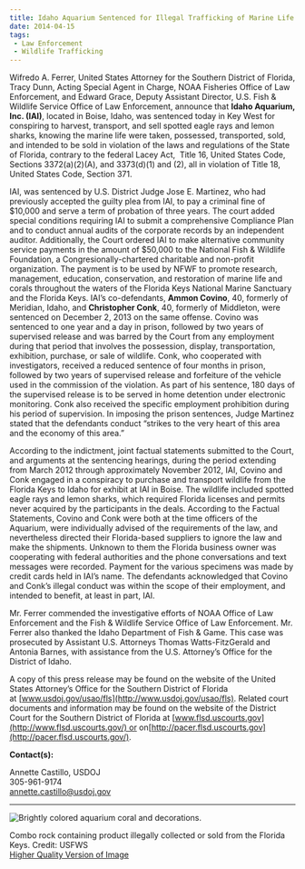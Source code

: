 ```yaml
---
title: Idaho Aquarium Sentenced for Illegal Trafficking of Marine Life
date: 2014-04-15
tags:
 - Law Enforcement
 - Wildlife Trafficking
---
```


Wifredo A. Ferrer, United States Attorney for the Southern District of Florida, Tracy Dunn, Acting Special Agent in Charge, NOAA Fisheries Office of Law Enforcement, and Edward Grace, Deputy Assistant Director, U.S. Fish & Wildlife Service Office of Law Enforcement, announce that **Idaho Aquarium, Inc. (IAI)**, located in Boise, Idaho, was sentenced today in Key West for conspiring to harvest, transport, and sell spotted eagle rays and lemon sharks, knowing the marine life were taken, possessed, transported, sold, and intended to be sold in violation of the laws and regulations of the State of Florida, contrary to the federal Lacey Act,  Title 16, United States Code, Sections 3372(a)(2)(A), and 3373(d)(1) and (2), all in violation of Title 18, United States Code, Section 371.

IAI, was sentenced by U.S. District Judge Jose E. Martinez, who had previously accepted the guilty plea from IAI, to pay a criminal fine of $10,000 and serve a term of probation of three years. The court added special conditions requiring IAI to submit a comprehensive Compliance Plan and to conduct annual audits of the corporate records by an independent auditor. Additionally, the Court ordered IAI to make alternative community service payments in the amount of $50,000 to the National Fish & Wildlife Foundation, a Congresionally-chartered charitable and non-profit organization. The payment is to be used by NFWF to promote research, management, education, conservation, and restoration of marine life and corals throughout the waters of the Florida Keys National Marine Sanctuary and the Florida Keys. IAI’s co-defendants, **Ammon Covino**, 40, formerly of Meridian, Idaho, and **Christopher Conk**, 40, formerly of Middleton, were sentenced on December 2, 2013 on the same offense. Covino was sentenced to one year and a day in prison, followed by two years of supervised release and was barred by the Court from any employment during that period that involves the possession, display, transportation, exhibition, purchase, or sale of wildlife. Conk, who cooperated with investigators, received a reduced sentence of four months in prison, followed by two years of supervised release and forfeiture of the vehicle used in the commission of the violation. As part of his sentence, 180 days of the supervised release is to be served in home detention under electronic monitoring. Conk also received the specific employment prohibition during his period of supervision. In imposing the prison sentences, Judge Martinez stated that the defendants conduct “strikes to the very heart of this area and the economy of this area.”

According to the indictment, joint factual statements submitted to the Court, and arguments at the sentencing hearings, during the period extending from March 2012 through approximately November 2012, IAI, Covino and Conk engaged in a conspiracy to purchase and transport wildlife from the Florida Keys to Idaho for exhibit at IAI in Boise. The wildlife included spotted eagle rays and lemon sharks, which required Florida licenses and permits never acquired by the participants in the deals. According to the Factual Statements, Covino and Conk were both at the time officers of the Aquarium, were individually advised of the requirements of the law, and nevertheless directed their Florida-based suppliers to ignore the law and make the shipments. Unknown to them the Florida business owner was cooperating with federal authorities and the phone conversations and text messages were recorded. Payment for the various specimens was made by credit cards held in IAI’s name. The defendants acknowledged that Covino and Conk’s illegal conduct was within the scope of their employment, and intended to benefit, at least in part, IAI.

Mr. Ferrer commended the investigative efforts of NOAA Office of Law Enforcement and the Fish & Wildlife Service Office of Law Enforcement. Mr. Ferrer also thanked the Idaho Department of Fish & Game. This case was prosecuted by Assistant U.S. Attorneys Thomas Watts-FitzGerald and Antonia Barnes, with assistance from the U.S. Attorney’s Office for the District of Idaho.

A copy of this press release may be found on the website of the United States Attorney’s Office for the Southern District of Florida at [www.usdoj.gov/usao/fls](http://www.usdoj.gov/usao/fls). Related court documents and information may be found on the website of the District Court for the Southern District of Florida at [www.flsd.uscourts.gov](http://www.flsd.uscourts.gov/) or on[http://pacer.flsd.uscourts.gov](http://pacer.flsd.uscourts.gov/).

**Contact(s):**  

Annette Castillo, USDOJ  
305-961-9174  
[annette.castillo@usdoj.gov](https://mail.google.com/mail/?view=cm&fs=1&tf=1&to=annette.castillo@usdoj.gov)

* * *

![Brightly colored aquarium coral and decorations.](images/newsUploads/newsThumbs/newsImageThumbD33848D6-B7AA-66BE-2B6367966D99AB56.jpg)

Combo rock containing product illegally collected or sold from the Florida Keys. Credit: USFWS  
[Higher Quality Version of Image](https://flic.kr/p/n8PP6d)
